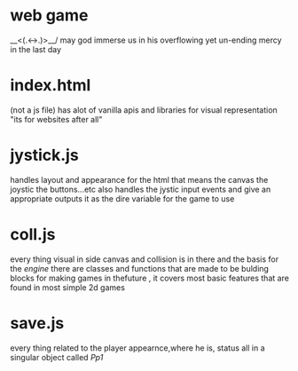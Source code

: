 # web game 
\__<(.<->.)>__/
may god immerse us in his overflowing yet un-ending mercy in the last day
# index.html 
(not a js file)
has alot of vanilla apis and libraries for visual representation "its for websites after all"
# jystick.js
handles layout and appearance for the html that means the canvas the joystic the buttons...etc
also handles the jystic input events and give an appropriate outputs it as the dire variable for the game to use
# coll.js 
every thing visual in side canvas and collision is in there and the basis for the *engine* there are classes and functions that are made to be bulding blocks for making games in thefuture , it covers most basic features that are found in most simple 2d games
# save.js 
every thing related to the player appearnce,where he is, status all in a singular object called *Pp1*
